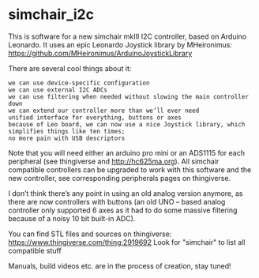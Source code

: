 # simchair_i2c

This is software for a new simchair mkIII I2C controller, based on Arduino Leonardo. 
It uses an epic Leonardo Joystick library by MHeironimus: https://github.com/MHeironimus/ArduinoJoystickLibrary

There are several cool things about it:

    we can use device-specific configuration
    we can use external I2C ADCs
    we can use filtering when needed without slowing the main controller down
    we can extend our controller more than we’ll ever need
    unified interface for everything, buttons or axes
    because of Leo board, we can now use a nice Joystick library, which simplifies things like ten times; 
    no more pain with USB descriptors

Note that you will need either an arduino pro mini or an ADS1115 for each peripheral (see thingiverse and http://hc625ma.org).
All simchair compatible controllers can be upgraded to work with this software and the new controller, see corresponding peripherals pages on thingiverse.


I don’t think there’s any point in using an old analog version anymore, as there are now controllers with buttons (an old UNO – based analog controller only supported 6 axes as it had to do some massive filtering because of a noisy 10 bit built-in ADC).

You can find STL files and sources on thingiverse:
https://www.thingiverse.com/thing:2919692
Look for "simchair" to list all compatible stuff

Manuals, build videos etc. are in the process of creation, stay tuned!
